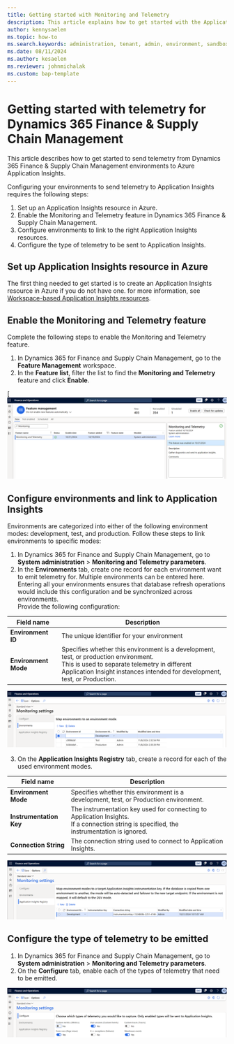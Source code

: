 ```yaml
---
title: Getting started with Monitoring and Telemetry
description: This article explains how to get started with the Application Insights integration for finance and operations apps.
author: kennysaelen
ms.topic: how-to
ms.search.keywords: administration, tenant, admin, environment, sandbox, telemetry
ms.date: 08/11/2024
ms.author: kesaelen
ms.reviewer: johnmichalak
ms.custom: bap-template
---
```


# Getting started with telemetry for Dynamics 365 Finance & Supply Chain Management

This article describes how to get started to send telemetry from Dynamics 365 Finance & Supply Chain Management environments to Azure Application Insights.

Configuring your environments to send telemetry to Application Insights requires the following steps: 

1. Set up an Application Insights resource in Azure.
1. Enable the Monitoring and Telemetry feature in Dynamics 365 Finance & Supply Chain Management.
1. Configure environments to link to the right Application Insights resources.
1. Configure the type of telemetry to be sent to Application Insights.

## Set up Application Insights resource in Azure

The first thing needed to get started is to create an Application Insights resource in Azure if you do not have one. for more information, see [Workspace-based Application Insights resources](/azure/azure-monitor/app/create-workspace-resource?tabs=bicep).

## Enable the Monitoring and Telemetry feature

Complete the following steps to enable the Monitoring and Telemetry feature.

1. In Dynamics 365 for Finance and Supply Chain Management, go to the **Feature Management** workspace.
2. In the **Feature list**, filter the list to find the **Monitoring and Telemetry** feature and click **Enable**.

[![Monitoring and Telemetry Feature.](images/monitoring-getting-started-enable-feature.png)

## Configure environments and link to Application Insights

Environments are categorized into either of the following environment modes: development, test, and production. Follow these steps to link environments to specific modes:

1. In Dynamics 365 for Finance and Supply Chain Management, go to **System administration** \> **Monitoring and Telemetry parameters**.
2. In the **Environments** tab, create one record for each environment want to emit telemetry for. Multiple environments can be entered here. Entering all your environments ensures that database refresh operations would include this configuration and be synchronized across environments.<br>
Provide the following configuration:

| Field name | Description |
| ---------- | ----------- |
| **Environment ID** | The unique identifier for your environment |
| **Environment Mode** | Specifies whether this environment is a development, test, or production environment. <br>This is used to separate telemetry in different Application Insight instances intended for development, test, or Production. |

[![Application Insights Environments.](./images/monitoring-getting-started-application-insights-environments.png)](./images/monitoring-getting-started-application-insights-environments.png)

3. On the **Application Insights Registry** tab, create a record for each of the used environment modes.

| Field name | Description |
| ---------- | ----------- |
| **Environment Mode** | Specifies whether this environment is a development, test, or Production environment. |
| **Instrumentation Key** | The instrumentation key used for connecting to Application Insights.<br>If a connection string is specified, the instrumentation is ignored. |
| **Connection String** | The connection string used to connect to Application Insights.  |

[![Application Insights Registry.](./images/monitoring-getting-started-application-insights-registry.png)](./images/monitoring-getting-started-application-insights-registry.png)

## Configure the type of telemetry to be emitted

1. In Dynamics 365 for Finance and Supply Chain Management, go to **System administration** \> **Monitoring and Telemetry parameters**.
2. On the **Configure** tab, enable each of the types of telemetry that need to be emitted.

[![Application Insights Signal Configuration.](./images/monitoring-getting-started-configure-signals.png)](./images/monitoring-getting-started-configure-signals.png)
